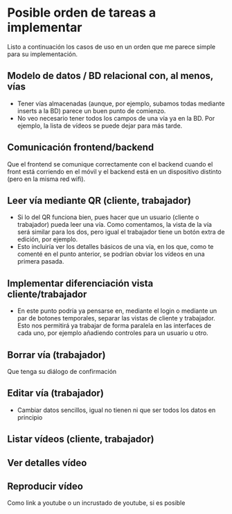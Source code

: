 # Posible orden de tareas a implementar

Listo a continuación los casos de uso en un orden que me parece simple para su implementación.

## Modelo de datos / BD relacional con, al menos, vías

- Tener vías almacenadas (aunque, por ejemplo, subamos todas mediante inserts a la BD) parece un buen punto de comienzo.
- No veo necesario tener todos los campos de una vía ya en la BD. Por ejemplo, la lista de vídeos se puede dejar para más tarde.

## Comunicación frontend/backend

Que el frontend se comunique correctamente con el backend cuando el front está corriendo en el móvil y el backend está en un dispositivo distinto (pero en la misma red wifi).

## Leer vía mediante QR (cliente, trabajador)

- Si lo del QR funciona bien, pues hacer que un usuario (cliente o trabajador) pueda leer una vía. Como comentamos, la vista de la vía será similar para los dos, pero igual el trabajador tiene un botón extra de edición, por ejemplo.
- Esto incluiría ver los detalles básicos de una vía, en los que, como te comenté en el punto anterior, se podrían obviar los vídeos en una primera pasada.

## Implementar diferenciación vista cliente/trabajador

- En este punto podría ya pensarse en, mediante el login o mediante un par de botones temporales, separar las vistas de cliente y trabajador. Esto nos permitirá ya trabajar de forma paralela en las interfaces de cada uno, por ejemplo añadiendo controles para un usuario u otro.

## Borrar vía (trabajador)

Que tenga su diálogo de confirmación

## Editar vía (trabajador)

- Cambiar datos sencillos, igual no tienen ni que ser todos los datos en principio

## Listar vídeos (cliente, trabajador)

## Ver detalles vídeo

## Reproducir vídeo

Como link a youtube o un incrustado de youtube, si es posible
